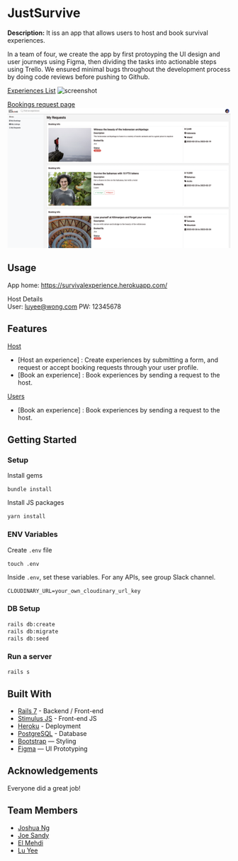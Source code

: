 # JustSurvive

<b>Description:</b>
It iss an app that allows users to host and book survival experiences.

In a team of four, we create the app by first protoyping the UI design and user journeys using Figma, then dividing the tasks into actionable steps using Trello. We ensured minimal bugs throughout the development process by doing code reviews before pushing to Github.

<ins>Experiences List</ins>
![screenshot](https://github.com/joshnsw/joshportfolio/blob/master/assets/justsurvivehome.png)

<ins>Bookings request page</ins>
![screenshot](https://github.com/joshnsw/joshportfolio/blob/master/assets/justsurviverequest.png)

## Usage
App home: https://survivalexperience.herokuapp.com/


Host Details </br>
User: luyee@wong.com
PW: 12345678


## Features

<ins>Host</ins>
- [Host an experience] : Create experiences by submitting a form, and request or accept booking requests through your user profile.
- [Book an experience] : Book experiences by sending a request to the host.


<ins>Users</ins>

- [Book an experience] : Book experiences by sending a request to the host.




## Getting Started
### Setup

Install gems
```
bundle install
```
Install JS packages
```
yarn install
```

### ENV Variables
Create `.env` file
```
touch .env
```
Inside `.env`, set these variables. For any APIs, see group Slack channel.
```
CLOUDINARY_URL=your_own_cloudinary_url_key
```

### DB Setup
```
rails db:create
rails db:migrate
rails db:seed
```

### Run a server
```
rails s
```

## Built With
- [Rails 7](https://guides.rubyonrails.org/) - Backend / Front-end
- [Stimulus JS](https://stimulus.hotwired.dev/) - Front-end JS
- [Heroku](https://heroku.com/) - Deployment
- [PostgreSQL](https://www.postgresql.org/) - Database
- [Bootstrap](https://getbootstrap.com/) — Styling
- [Figma](https://www.figma.com) — UI Prototyping

## Acknowledgements
Everyone did a great job!

## Team Members
- [Joshua Ng](https://github.com/joshnsw)
- [Joe Sandy](https://github.com/Luciensands)
- [El Mehdi](https://github.com/Mhiidooo)
- [Lu Yee](https://github.com/wongluyee)


